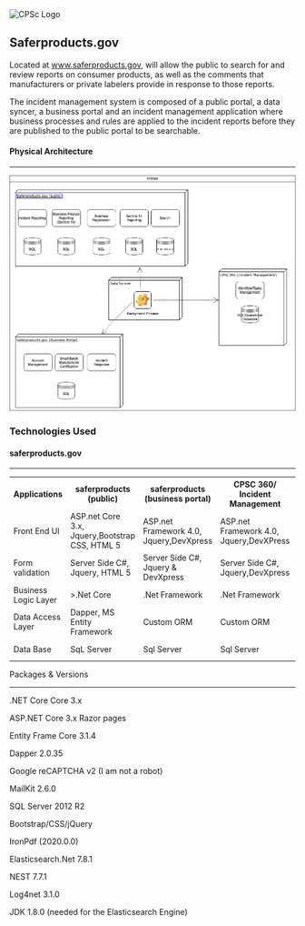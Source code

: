 


 <img src="https://www.cpsc.gov/sites/all/themes/cpsc/images/logo.png" alt="CPSc Logo" width=52 height=52> 
 

 
## Saferproducts.gov   

Located at www.saferproducts.gov, will allow the public to search for and review reports on consumer products, as well as the comments that manufacturers or private labelers provide in response to those reports.

The incident management system is composed of a public portal, a data syncer, a business portal and an incident management application where business processes and  rules are applied to the incident reports before they are published to the public portal to be searchable.

#### Physical Architecture
<hr>


<img src="./Saferproducts.png" alt="diagram"  > 


### Technologies Used

#### saferproducts.gov
<hr>

<table>
 <tr>
 <th>Applications</th>
 <th>saferproducts (public)</th>
 
 <th>saferproducts (business portal)</th>
 <th>CPSC 360/ Incident Management</th>
  <th>Saferproducts (search)</th>
 </tr>
 <tr>
  <td>Front End UI</td>
  <td>ASP.net Core 3.x, Jquery,Bootstrap CSS, HTML 5</td>
  <td>ASP.net Framework 4.0, Jquery,DevXpress</td>
  <td>ASP.net Framework 4.0, Jquery,DevXPress</td>
  <td>ASP.net Core 3.x, Jquery,Bootstrap CSS, HTML 5</td>
 </tr>
  <td>Form validation</td>
   <td>Server Side C#, Jquery, HTML 5</td>
  <td>Server Side C#, Jquery & DevXpress </td>
  <td>Server Side C#, Jquery,DevXpress</td>
 <td>n/a</td>
 </tr>
 <td>Business Logic Layer</td>
  <td>>.Net Core</td>
  <td>.Net Framework</td>
  <td>.Net Framework</td>
  <td>ASP.net Core 3.x</td>
 </tr>
 </tr>
  <td>Data Access Layer</td>
   <td>Dapper, MS Entity Framework</td>
  <td>Custom ORM</td>
  <td>Custom ORM</td>
  <td>Dapper, MS Entity Framework</td>
 </tr>
   <td>Data Base</td>
   <td>SqL Server</td>
  <td>Sql Server</td>
  <td>Sql Server</td>
  <td>Sql Server,Elasticsearch</td>
 </tr>
</table>

Packages & Versions
<hr>

.NET Core Core 3.x 

ASP.NET Core 3.x Razor pages 

Entity Frame Core 3.1.4 

Dapper 2.0.35 

Google reCAPTCHA v2 (I am not a robot) 

MailKit 2.6.0 

SQL Server 2012 R2 

Bootstrap/CSS/jQuery 

IronPdf (2020.0.0) 

Elasticsearch.Net 7.8.1 

NEST 7.7.1 

Log4net 3.1.0 

JDK 1.8.0 (needed for the Elasticsearch Engine) 







